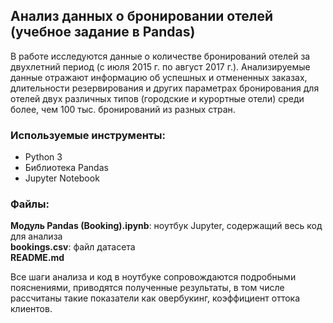 ## Анализ данных о бронировании отелей (учебное задание в Pandas)  
В работе исследуются данные о количестве бронирований отелей за двухлетний период (с июля 2015 г. по август 2017 г.). 
Анализируемые данные отражают информацию об успешных и отмененных заказах, длительности резервирования и других параметрах бронирования для отелей двух различных типов (городские и курортные отели) среди более, чем 100 тыс. бронирований из разных стран.  
  
### Используемые инструменты:  
- Python 3  
- Библиотека Pandas  
- Jupyter Notebook
  
 ### Файлы:  
   **Модуль Pandas (Booking).ipynb**: ноутбук Jupyter, содержащий весь код для анализа  
   **bookings.csv**: файл датасета  
   **README.md**  
  
    
  Все шаги анализа и код в ноутбуке сопровождаются подробными пояснениями, приводятся полученные результаты, в том числе рассчитаны такие показатели как овербукинг, коэффициент оттока клиентов.  
